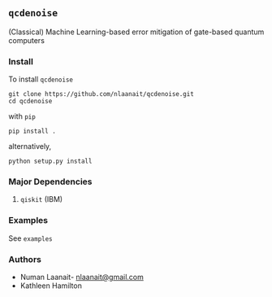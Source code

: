 ## ``qcdenoise``

(Classical) Machine Learning-based error mitigation of gate-based quantum computers

### Install 
To install `qcdenoise`
```
git clone https://github.com/nlaanait/qcdenoise.git
cd qcdenoise
```
with `pip`
```
pip install .
```
alternatively,
```
python setup.py install
```
### Major Dependencies
1. `qiskit` (IBM)

### Examples
See `examples`


### Authors
* Numan Laanait- nlaanait@gmail.com
* Kathleen Hamilton
